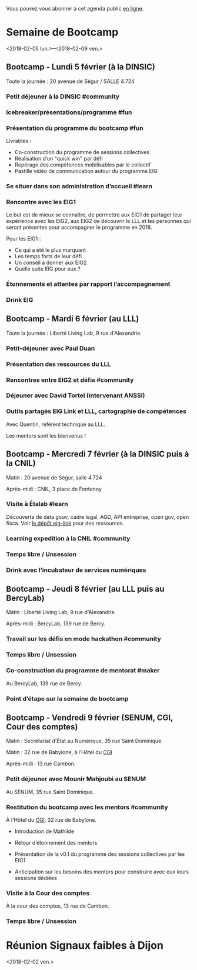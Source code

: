 Vous pouvez vous abonner à cet agenda public [en ligne](https://box.bzg.io/cloud/index.php/apps/calendar/p/DU3DV27UK2Z0ILGV).


# Semaine de Bootcamp

<span class="timestamp-wrapper"><span class="timestamp">&lt;2018-02-05 lun.&gt;&#x2013;&lt;2018-02-09 ven.&gt;</span></span>


## Bootcamp - Lundi 5 février (à la DINSIC)

Toute la journée : 20 avenue de Ségur / SALLE 4.724


### Petit déjeuner à la DINSIC #community


### Icebreaker/présentations/programme #fun


### Présentation du programme du bootcamp #fun

Livrables :

-   Co-construction du programme de sessions collectives
-   Réalisation d’un "quick win" par défi
-   Repérage des compétences mobilisables par le collectif
-   Pastille vidéo de communication autour du programme EIG


### Se situer dans son administration d’accueil #learn


### Rencontre avec les EIG1

Le but est de mieux se connaître, de permettre aux EIG1 de partager
leur expérience avec les EIG2, aux EIG2 de découvrir le LLL et les
personnes qui seront présentes pour accompagner le programme en 2018.

Pour les EIG1 :

-   Ce qui a été le plus marquant
-   Les temps forts de leur défi
-   Un conseil à donner aux EIG2
-   Quelle suite EIG pour eux ?


### Étonnements et attentes par rapport l’accompagnement


### Drink EIG


## Bootcamp - Mardi 6 février (au LLL)

Toute la journée : Liberté Living Lab, 9 rue d'Alexandrie.


### Petit-déjeuner avec Paul Duan


### Présentation des ressources du LLL


### Rencontres entre EIG2 et défis #community


### Déjeuner avec David Tortel (intervenant ANSSI)


### Outils partagés EIG Link et LLL, cartographie de compétences

Avec Quentin, référent technique au LLL.

Les mentors sont les bienvenus !


## Bootcamp - Mercredi 7 février (à la DINSIC puis à la CNIL)

Matin : 20 avenue de Ségur, salle 4.724

Après-midi : CNIL, 3 place de Fontenoy


### Visite à Étalab #learn

Découverte de data gouv, cadre legal, AGD, API entreprise, open gov,
open fisca.  Voir [le dépôt eig-link](https://github.com/entrepreneur-interet-general/eig-link/blob/master/bootcamp.org) pour des ressources.


### Learning expedition à la CNIL #community


### Temps libre / Unsession


### Drink avec l’incubateur de services numériques


## Bootcamp - Jeudi 8 février (au LLL puis au BercyLab)

Matin : Liberté Living Lab, 9 rue d'Alexandrie.

Après-midi : BercyLab, 139 rue de Bercy.


### Travail sur les défis en mode hackathon #community


### Temps libre / Unsession


### Co-construction du programme de mentorat #maker

Au BercyLab, 139 rue de Bercy.


### Point d’étape sur la semaine de bootcamp


## Bootcamp - Vendredi 9 février (SENUM, CGI, Cour des comptes)

Matin : Secrétariat d’État au Numérique, 35 rue Saint Dominique.

Matin : 32 rue de Babylone, à l’Hôtel du [CGI](http://www.gouvernement.fr/le-commissariat-general-a-l-investissement)

Après-midi : 13 rue Cambon.


### Petit déjeuner avec Mounir Mahjoubi au SENUM

Au SENUM, 35 rue Saint Dominique.


### Restitution du bootcamp avec les mentors #community

À l’Hôtel du [CGI](http://www.gouvernement.fr/le-commissariat-general-a-l-investissement), 32 rue de Babylone.

-   Introduction de Mathilde

-   Retour d’étonnement des mentors

-   Présentation de la v0.1 du programme des sessions collectives par
    les EIG1

-   Anticipation sur les besoins des mentors pour construire avec eux
    leurs sessions dédiées


### Visite à la Cour des comptes

À la cour des comptes, 13 rue de Cambon.


### Temps libre / Unsession


# Réunion Signaux faibles à Dijon

<span class="timestamp-wrapper"><span class="timestamp">&lt;2018-02-02 ven.&gt;</span></span>


